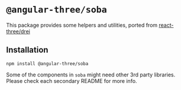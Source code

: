 # `@angular-three/soba`

This package provides some helpers and utilities, ported from [react-three/drei](https://github.com/pmndrs/drei)

## Installation

```shell
npm install @angular-three/soba
```

Some of the components in `soba` might need other 3rd party libraries. Please check each secondary README for more info.
